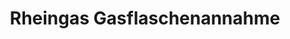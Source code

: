 ---
title: "Rheingas Gasflaschenannahme"
url: /neuhausen-spree/rheingas-gasflaschenannahme/
shop: Gasflaschen
---